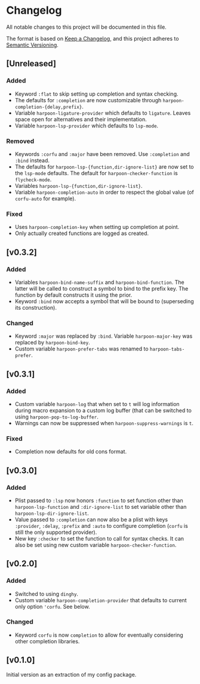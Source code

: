 # Changelog

All notable changes to this project will be documented in this file.

The format is based on [Keep a Changelog](https://keepachangelog.com/en/1.0.0/),
and this project adheres to [Semantic Versioning](https://semver.org/spec/v2.0.0.html).

## [Unreleased]

### Added

- Keyword `:flat` to skip setting up completion and syntax checking.
- The defaults for `:completion` are now customizable through
  `harpoon-completion-{delay,prefix}`.
- Variable `harpoon-ligature-provider` which defaults to `ligature`.
  Leaves space open for alternatives and their implementation.
- Variable `harpoon-lsp-provider` which defaults to `lsp-mode`.

### Removed

- Keywords `:corfu` and `:major` have been removed. Use `:completion`
  and `:bind` instead.
- The defaults for `harpoon-lsp-{function,dir-ignore-list}` are now
  set to the `lsp-mode` defaults. The default for
  `harpoon-checker-function` is `flycheck-mode`.
- Variables `harpoon-lsp-{function,dir-ignore-list}`.
- Variable `harpoon-completion-auto` in order to respect the global
  value (of `corfu-auto` for example).

### Fixed

- Uses `harpoon-completion-key` when setting up completion at point.
- Only actually created functions are logged as created.

## [v0.3.2]

### Added

- Variables `harpoon-bind-name-suffix` and `harpoon-bind-function`.
  The latter will be called to construct a symbol to bind to the
  prefix key. The function by default constructs it using the prior.
- Keyword `:bind` now accepts a symbol that will be bound to
  (superseding its construction).

### Changed

- Keyword `:major` was replaced by `:bind`. Variable
  `harpoon-major-key` was replaced by `harpoon-bind-key`.
- Custom variable `harpoon-prefer-tabs` was renamed to
  `harpoon-tabs-prefer`.

## [v0.3.1]

### Added

- Custom variable `harpoon-log` that when set to `t` will log
  information during macro expansion to a custom log buffer (that can
  be switched to using `harpoon-pop-to-log-buffer`.
- Warnings can now be suppressed when `harpoon-suppress-warnings` is
  `t`.

### Fixed

- Completion now defaults for old cons format.

## [v0.3.0]

### Added

- Plist passed to `:lsp` now honors `:function` to set function other
  than `harpoon-lsp-function` and `:dir-ignore-list` to set variable
  other than `harpoon-lsp-dir-ignore-list`.
- Value passed to `:completion` can now also be a plist with keys
  `:provider`, `:delay`, `:prefix` and `:auto` to configure completion
  (`corfu` is still the only supported provider).
- New key `:checker` to set the function to call for syntax checks. It
  can also be set using new custom variable
  `harpoon-checker-function`.

## [v0.2.0]

### Added

- Switched to using `dinghy`.
- Custom variable `harpoon-completion-provider` that defaults to
  current only option `'corfu`. See below.

### Changed

- Keyword `corfu` is now `completion` to allow for eventually
  considering other completion libraries.

## [v0.1.0]

Initial version as an extraction of my config package.
